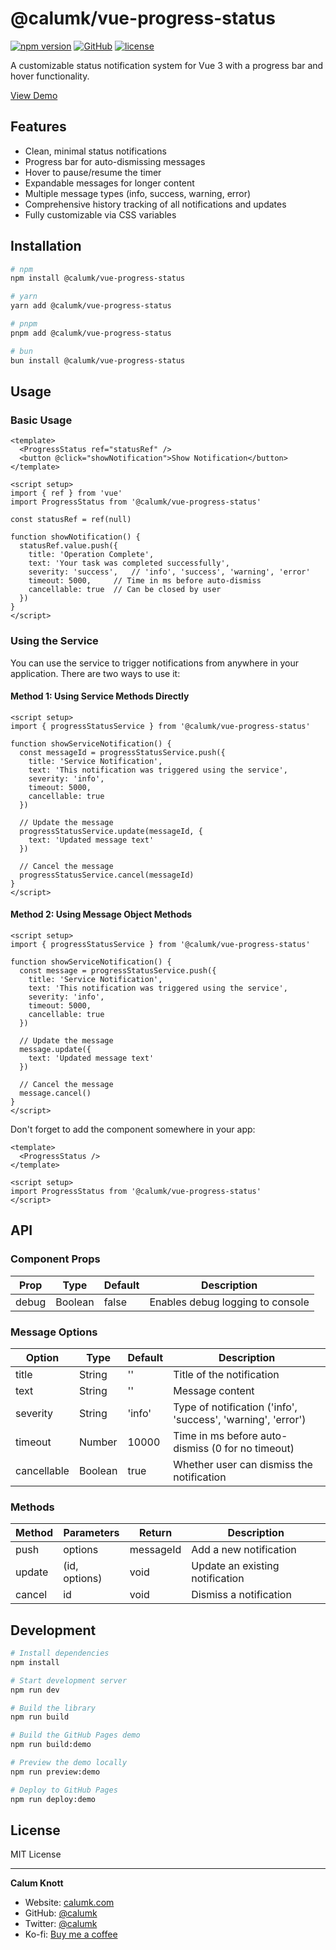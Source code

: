 # @calumk/vue-progress-status

[![npm version](https://img.shields.io/npm/v/@calumk/vue-progress-status.svg)](https://www.npmjs.com/package/@calumk/vue-progress-status)
[![GitHub](https://img.shields.io/github/stars/calumk/vue-progress-status?style=social)](https://github.com/calumk/vue-progress-status)
[![license](https://img.shields.io/npm/l/@calumk/vue-progress-status.svg)](https://github.com/calumk/vue-progress-status/blob/main/LICENSE)

A customizable status notification system for Vue 3 with a progress bar and hover functionality.

[View Demo](https://calumk.github.io/vue-progress-status/)

## Features

- Clean, minimal status notifications
- Progress bar for auto-dismissing messages
- Hover to pause/resume the timer
- Expandable messages for longer content
- Multiple message types (info, success, warning, error)
- Comprehensive history tracking of all notifications and updates
- Fully customizable via CSS variables

## Installation

```bash
# npm
npm install @calumk/vue-progress-status

# yarn
yarn add @calumk/vue-progress-status

# pnpm
pnpm add @calumk/vue-progress-status

# bun
bun install @calumk/vue-progress-status
```

## Usage

### Basic Usage

```vue
<template>
  <ProgressStatus ref="statusRef" />
  <button @click="showNotification">Show Notification</button>
</template>

<script setup>
import { ref } from 'vue'
import ProgressStatus from '@calumk/vue-progress-status'

const statusRef = ref(null)

function showNotification() {
  statusRef.value.push({
    title: 'Operation Complete',
    text: 'Your task was completed successfully',
    severity: 'success',   // 'info', 'success', 'warning', 'error'
    timeout: 5000,     // Time in ms before auto-dismiss
    cancellable: true  // Can be closed by user
  })
}
</script>
```

### Using the Service

You can use the service to trigger notifications from anywhere in your application. There are two ways to use it:

#### Method 1: Using Service Methods Directly

```vue
<script setup>
import { progressStatusService } from '@calumk/vue-progress-status'

function showServiceNotification() {
  const messageId = progressStatusService.push({
    title: 'Service Notification',
    text: 'This notification was triggered using the service',
    severity: 'info',
    timeout: 5000,
    cancellable: true
  })

  // Update the message
  progressStatusService.update(messageId, {
    text: 'Updated message text'
  })

  // Cancel the message
  progressStatusService.cancel(messageId)
}
</script>
```

#### Method 2: Using Message Object Methods

```vue
<script setup>
import { progressStatusService } from '@calumk/vue-progress-status'

function showServiceNotification() {
  const message = progressStatusService.push({
    title: 'Service Notification',
    text: 'This notification was triggered using the service',
    severity: 'info',
    timeout: 5000,
    cancellable: true
  })

  // Update the message
  message.update({
    text: 'Updated message text'
  })

  // Cancel the message
  message.cancel()
}
</script>
```

Don't forget to add the component somewhere in your app:

```vue
<template>
  <ProgressStatus />
</template>

<script setup>
import ProgressStatus from '@calumk/vue-progress-status'
</script>
```

## API

### Component Props

| Prop | Type | Default | Description |
|------|------|---------|-------------|
| debug | Boolean | false | Enables debug logging to console |

### Message Options

| Option | Type | Default | Description |
|--------|------|---------|-------------|
| title | String | '' | Title of the notification |
| text | String | '' | Message content |
| severity | String | 'info' | Type of notification ('info', 'success', 'warning', 'error') |
| timeout | Number | 10000 | Time in ms before auto-dismiss (0 for no timeout) |
| cancellable | Boolean | true | Whether user can dismiss the notification |

### Methods

| Method | Parameters | Return | Description |
|--------|------------|--------|-------------|
| push | options | messageId | Add a new notification |
| update | (id, options) | void | Update an existing notification |
| cancel | id | void | Dismiss a notification |

## Development

```bash
# Install dependencies
npm install

# Start development server
npm run dev

# Build the library
npm run build

# Build the GitHub Pages demo
npm run build:demo

# Preview the demo locally
npm run preview:demo

# Deploy to GitHub Pages
npm run deploy:demo
```

## License

MIT License

---

**Calum Knott**
- Website: [calumk.com](http://calumk.com)
- GitHub: [@calumk](https://github.com/calumk)
- Twitter: [@calumk](https://twitter.com/calumk)
- Ko-fi: [Buy me a coffee](https://ko-fi.com/calumk)

